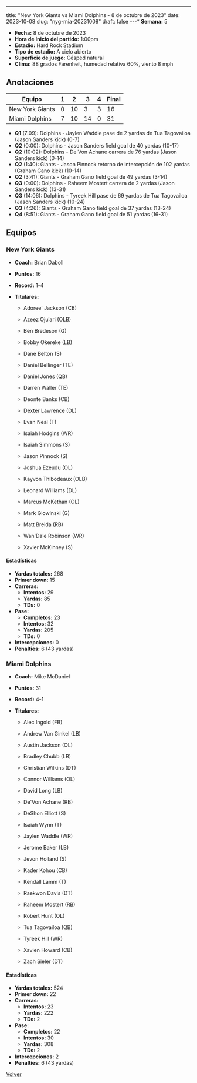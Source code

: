 ---
title: "New York Giants vs Miami Dolphins - 8 de octubre de 2023"
date: 2023-10-08
slug: "nyg-mia-20231008"
draft: false
---* **Semana:** 5
* **Fecha:** 8 de octubre de 2023
* **Hora de Inicio del partido:** 1:00pm
* **Estadio:** Hard Rock Stadium
* **Tipo de estadio:** A cielo abierto
* **Superficie de juego:** Césped natural
* **Clima:** 88 grados Farenheit, humedad relativa 60%, viento 8 mph




## Anotaciones
| Equipo | 1 | 2 | 3 | 4 | Final |
|--------|---|---|---|---|-------|
| New York Giants  | 0 | 10 | 3 | 3  | 16 |
| Miami Dolphins  | 7 | 10 | 14 | 0  | 31 |
* **Q1** (7:09): Dolphins - Jaylen Waddle pase de 2 yardas de Tua Tagovailoa (Jason Sanders kick) (0-7)
* **Q2** (0:00): Dolphins - Jason Sanders field goal de 40 yardas (10-17)
* **Q2** (10:02): Dolphins - De'Von Achane carrera de 76 yardas (Jason Sanders kick) (0-14)
* **Q2** (1:40): Giants - Jason Pinnock retorno de intercepción de 102 yardas (Graham Gano kick) (10-14)
* **Q2** (3:41): Giants - Graham Gano field goal de 49 yardas (3-14)
* **Q3** (0:00): Dolphins - Raheem Mostert carrera de 2 yardas (Jason Sanders kick) (13-31)
* **Q3** (14:06): Dolphins - Tyreek Hill pase de 69 yardas de Tua Tagovailoa (Jason Sanders kick) (10-24)
* **Q3** (4:26): Giants - Graham Gano field goal de 37 yardas (13-24)
* **Q4** (8:51): Giants - Graham Gano field goal de 51 yardas (16-31)


## Equipos


### New York Giants
* **Coach:** Brian Daboll
* **Puntos:** 16
* **Record:** 1-4
* **Titulares:** 

  * Adoree' Jackson (CB) 

  * Azeez Ojulari (OLB) 

  * Ben Bredeson (G) 

  * Bobby Okereke (LB) 

  * Dane Belton (S) 

  * Daniel Bellinger (TE) 

  * Daniel Jones (QB) 

  * Darren Waller (TE) 

  * Deonte Banks (CB) 

  * Dexter Lawrence (DL) 

  * Evan Neal (T) 

  * Isaiah Hodgins (WR) 

  * Isaiah Simmons (S) 

  * Jason Pinnock (S) 

  * Joshua Ezeudu (OL) 

  * Kayvon Thibodeaux (OLB) 

  * Leonard Williams (DL) 

  * Marcus McKethan (OL) 

  * Mark Glowinski (G) 

  * Matt Breida (RB) 

  * Wan'Dale Robinson (WR) 

  * Xavier McKinney (S) 

#### Estadísticas
* **Yardas totales:** 268
* **Primer down:** 15
* **Carreras:**
  * **Intentos:** 29
  * **Yardas:** 85
  * **TDs:** 0
* **Pase:**
  * **Completos:** 23
  * **Intentos:** 32
  * **Yardas:** 205
  * **TDs:** 0
* **Intercepciones:** 0
* **Penalties:** 6 (43 yardas)

### Miami Dolphins
* **Coach:** Mike McDaniel
* **Puntos:** 31
* **Record:** 4-1
* **Titulares:** 

  * Alec Ingold (FB) 

  * Andrew Van Ginkel (LB) 

  * Austin Jackson (OL) 

  * Bradley Chubb (LB) 

  * Christian Wilkins (DT) 

  * Connor Williams (OL) 

  * David Long (LB) 

  * De'Von Achane (RB) 

  * DeShon Elliott (S) 

  * Isaiah Wynn (T) 

  * Jaylen Waddle (WR) 

  * Jerome Baker (LB) 

  * Jevon Holland (S) 

  * Kader Kohou (CB) 

  * Kendall Lamm (T) 

  * Raekwon Davis (DT) 

  * Raheem Mostert (RB) 

  * Robert Hunt (OL) 

  * Tua Tagovailoa (QB) 

  * Tyreek Hill (WR) 

  * Xavien Howard (CB) 

  * Zach Sieler (DT) 

#### Estadísticas
* **Yardas totales:** 524
* **Primer down:** 22
* **Carreras:**
  * **Intentos:** 23
  * **Yardas:** 222
  * **TDs:** 2
* **Pase:**
  * **Completos:** 22
  * **Intentos:** 30
  * **Yardas:** 308
  * **TDs:** 2
* **Intercepciones:** 2
* **Penalties:** 6 (43 yardas)


[Volver](/historia/2023)
